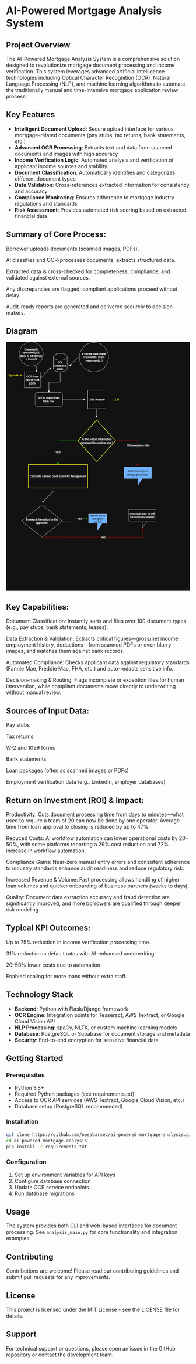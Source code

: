 # AI-Powered Mortgage Analysis System

## Project Overview

The AI-Powered Mortgage Analysis System is a comprehensive solution designed to revolutionize mortgage document processing and income verification. This system leverages advanced artificial intelligence technologies including Optical Character Recognition (OCR), Natural Language Processing (NLP), and machine learning algorithms to automate the traditionally manual and time-intensive mortgage application review process.

## Key Features

- **Intelligent Document Upload**: Secure upload interface for various mortgage-related documents (pay stubs, tax returns, bank statements, etc.)
- **Advanced OCR Processing**: Extracts text and data from scanned documents and images with high accuracy
- **Income Verification Logic**: Automated analysis and verification of applicant income sources and stability
- **Document Classification**: Automatically identifies and categorizes different document types
- **Data Validation**: Cross-references extracted information for consistency and accuracy
- **Compliance Monitoring**: Ensures adherence to mortgage industry regulations and standards
- **Risk Assessment**: Provides automated risk scoring based on extracted financial data

## Summary of Core Process:

Borrower uploads documents (scanned images, PDFs).

AI classifies and OCR-processes documents, extracts structured data.

Extracted data is cross-checked for completeness, compliance, and validated against external sources.

Any discrepancies are flagged; compliant applications proceed without delay.

Audit-ready reports are generated and delivered securely to decision-makers.

## Diagram

![System Architecture Diagram](images/diagram_mortgage_bot.png)

## Key Capabilities:

Document Classification: Instantly sorts and files over 100 document types (e.g., pay stubs, bank statements, leases).

Data Extraction & Validation: Extracts critical figures—gross/net income, employment history, deductions—from scanned PDFs or even blurry images, and matches them against bank records.

Automated Compliance: Checks applicant data against regulatory standards (Fannie Mae, Freddie Mac, FHA, etc.) and auto-redacts sensitive info.

Decision-making & Routing: Flags incomplete or exception files for human intervention, while compliant documents move directly to underwriting without manual review.

## Sources of Input Data:

Pay stubs

Tax returns

W-2 and 1099 forms

Bank statements

Loan packages (often as scanned images or PDFs)

Employment verification data (e.g., LinkedIn, employer databases)

## Return on Investment (ROI) & Impact:

Productivity: Cuts document processing time from days to minutes—what used to require a team of 20 can now be done by one operator. Average time from loan approval to closing is reduced by up to 47%.

Reduced Costs: AI workflow automation can lower operational costs by 20–50%, with some platforms reporting a 29% cost reduction and 72% increase in workflow automation.

Compliance Gains: Near-zero manual entry errors and consistent adherence to industry standards enhance audit readiness and reduce regulatory risk.

Increased Revenue & Volume: Fast processing allows handling of higher loan volumes and quicker onboarding of business partners (weeks to days).

Quality: Document data extraction accuracy and fraud detection are significantly improved, and more borrowers are qualified through deeper risk modeling.

## Typical KPI Outcomes:

Up to 75% reduction in income verification processing time.

31% reduction in default rates with AI-enhanced underwriting.

20–50% lower costs due to automation.

Enabled scaling for more loans without extra staff.


## Technology Stack

- **Backend**: Python with Flask/Django framework
- **OCR Engine**: Integration points for Tesseract, AWS Textract, or Google Cloud Vision API
- **NLP Processing**: spaCy, NLTK, or custom machine learning models
- **Database**: PostgreSQL or Supabase for document storage and metadata
- **Security**: End-to-end encryption for sensitive financial data

## Getting Started

### Prerequisites
- Python 3.8+
- Required Python packages (see requirements.txt)
- Access to OCR API services (AWS Textract, Google Cloud Vision, etc.)
- Database setup (PostgreSQL recommended)

### Installation
```bash
git clone https://github.com/opsabarsec/ai-powered-mortgage-analysis.git
cd ai-powered-mortgage-analysis
pip install -r requirements.txt
```

### Configuration
1. Set up environment variables for API keys
2. Configure database connection
3. Update OCR service endpoints
4. Run database migrations

## Usage

The system provides both CLI and web-based interfaces for document processing. See `analysis_main.py` for core functionality and integration examples.

## Contributing

Contributions are welcome! Please read our contributing guidelines and submit pull requests for any improvements.

## License

This project is licensed under the MIT License - see the LICENSE file for details.

## Support

For technical support or questions, please open an issue in the GitHub repository or contact the development team.
